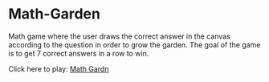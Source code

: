 # Math-Garden

Math game where the user draws the correct answer in the canvas according to the question in order to grow the garden. The goal of the game is to get 7 correct answers in a row to win.

Click here to play: [Math Gardn](https://barwes02.github.io/math-garden/)
